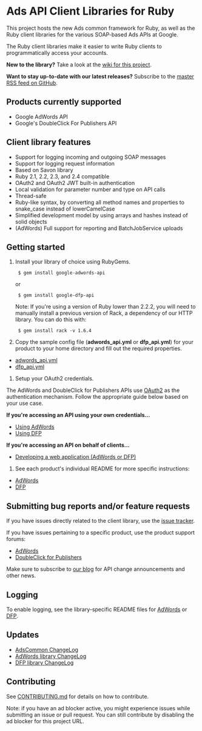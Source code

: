 # Ads API Client Libraries for Ruby

This project hosts the new Ads common framework for Ruby, as well as the Ruby
client libraries for the various SOAP-based Ads APIs at Google.

The Ruby client libraries make it easier to write Ruby clients to
programmatically access your accounts.

**New to the library?** Take a look at the [wiki for this project](https://github.com/googleads/google-api-ads-ruby/wiki).

**Want to stay up-to-date with our latest releases?** Subscribe to the
[master RSS feed on GitHub](https://github.com/googleads/google-api-ads-ruby/commits/master.atom).

## Products currently supported

 - Google AdWords API
 - Google's DoubleClick For Publishers API

## Client library features

 - Support for logging incoming and outgoing SOAP messages
 - Support for logging request information
 - Based on Savon library
 - Ruby 2.1, 2.2, 2.3, and 2.4 compatible
 - OAuth2 and OAuth2 JWT built-in authentication
 - Local validation for parameter number and type on API calls
 - Thread-safe
 - Ruby-like syntax, by converting all method names and properties to
   snake\_case instead of lowerCamelCase
 - Simplified development model by using arrays and hashes instead of solid
   objects
 - (AdWords) Full support for reporting and BatchJobService uploads

## Getting started

1. Install your library of choice using RubyGems.

        $ gem install google-adwords-api

   or

        $ gem install google-dfp-api

   Note: If you're using a version of Ruby lower than 2.2.2, you will need to
   manually install a previous version of Rack, a dependency of our HTTP
   library. You can do this with:

        $ gem install rack -v 1.6.4

1. Copy the sample config file (**adwords_api.yml** or **dfp_api.yml**) for your
product to your home directory and fill out the required properties.

  * [adwords_api.yml](https://github.com/googleads/google-api-ads-ruby/blob/master/adwords_api/adwords_api.yml)
  * [dfp_api.yml](https://github.com/googleads/google-api-ads-ruby/blob/master/dfp_api/dfp_api.yml)

1. Setup your OAuth2 credentials.

  The AdWords and DoubleClick for Publishers APIs use [OAuth2](http://oauth.net/2/) as the authentication mechanism. Follow the
appropriate guide below based on your use case.

  **If you're accessing an API using your own credentials...**

  * [Using AdWords](https://github.com/googleads/google-api-ads-ruby/wiki/API-access-using-own-credentials-(installed-application-flow))
  * [Using DFP](https://github.com/googleads/google-api-ads-ruby/wiki/API-access-using-own-credentials-(server-to-server-flow))

  **If you're accessing an API on behalf of clients...**

  * [Developing a web application (AdWords or DFP)](https://github.com/googleads/google-api-ads-ruby/wiki/API-access-on-behalf-of-your-clients-(web-flow))

1. See each product's individual README for more specific instructions:

  * [AdWords](https://github.com/googleads/google-api-ads-ruby/blob/master/adwords_api/README.md)
  * [DFP](https://github.com/googleads/google-api-ads-ruby/blob/master/dfp_api/README.md)

## Submitting bug reports and/or feature requests

If you have issues directly related to the client library, use the [issue tracker](https://github.com/googleads/google-api-ads-ruby/issues).

If you have issues pertaining to a specific product, use the product support forums:

* [AdWords](https://groups.google.com/forum/#!forum/adwords-api)
* [DoubleClick for Publishers](https://groups.google.com/forum/#!forum/google-doubleclick-for-publishers-api)

Make sure to subscribe to [our blog](https://googleadsdeveloper.blogspot.com) for API change announcements and other news.

## Logging

 To enable logging, see the library-specific README files for [AdWords](https://github.com/googleads/google-api-ads-ruby/blob/master/adwords_api/README.md#23---logging)
 or [DFP](https://github.com/googleads/google-api-ads-ruby/blob/master/dfp_api/README.md#how-do-i-enable-logging).

## Updates

 - [AdsCommon ChangeLog](https://github.com/googleads/google-api-ads-ruby/blob/master/ads_common/ChangeLog)
 - [AdWords library ChangeLog](https://github.com/googleads/google-api-ads-ruby/blob/master/adwords_api/ChangeLog)
 - [DFP library ChangeLog](https://github.com/googleads/google-api-ads-ruby/blob/master/dfp_api/ChangeLog)

## Contributing

See [CONTRIBUTING.md](https://github.com/googleads/google-api-ads-ruby/blob/master/CONTRIBUTING.md)
for details on how to contribute.

Note: if you have an ad blocker active, you might experience issues while
submitting an issue or pull request. You can still contribute by disabling the
ad blocker for this project URL.
